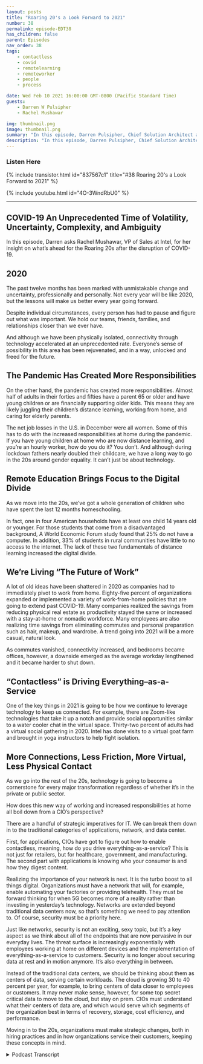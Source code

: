 ```yaml
---
layout: posts
title: "Roaring 20's a Look Forward to 2021"
number: 38
permalink: episode-EDT38
has_children: false
parent: Episodes
nav_order: 38
tags:
    - contactless
    - covid
    - remotelearning
    - remoteworker
    - people
    - process

date: Wed Feb 10 2021 16:00:00 GMT-0800 (Pacific Standard Time)
guests:
    - Darren W Pulsipher
    - Rachel Mushawar

img: thumbnail.png
image: thumbnail.png
summary: "In this episode, Darren Pulsipher, Chief Solution Architect at Intel, asks Rachel Mushawar, VP of Sales at Intel, for her insight on what’s ahead for the Roaring 20s after the disruption of COVID-19."
description: "In this episode, Darren Pulsipher, Chief Solution Architect at Intel, asks Rachel Mushawar, VP of Sales at Intel, for her insight on what’s ahead for the Roaring 20s after the disruption of COVID-19."
---
```


<div>
<h3>Listen Here</h3>
{% include transistor.html id="837567c1" title="#38 Roaring 20's a Look Forward to 2021" %}

{% include youtube.html id="4O-3WndRbU0" %}
</div>

---

## COVID-19 An Unprecedented Time of Volatility, Uncertainty, Complexity, and Ambiguity

In this episode, Darren asks Rachel Mushawar, VP of Sales at Intel, for her insight on what’s ahead for the Roaring 20s after the disruption of COVID-19.

## 2020

The past twelve months has been marked with unmistakable change and uncertainty, professionally and personally.  Not every year will be like 2020, but the lessons will make us better every year going forward.

Despite individual circumstances, every person has had to pause and figure out what was important. We hold our teams, friends, families, and relationships closer than we ever have.

And although we have been physically isolated, connectivity through technology accelerated at an unprecedented rate. Everyone’s sense of possibility in this area has been rejuvenated, and in a way, unlocked and freed for the future.

## The Pandemic Has Created More Responsibilities

On the other hand, the pandemic has created more responsibilities. Almost half of adults in their forties and fifties have a parent 65 or older and have young children or are financially supporting older kids. This means they are likely juggling their children’s distance learning, working from home, and caring for elderly parents.

The net job losses in the U.S. in December were all women. Some of this has to do with the increased responsibilities at home during the pandemic. If you have young children at home who are now distance learning, and you’re an hourly worker, how do you do it? You don’t. And although during lockdown fathers nearly doubled their childcare, we have a long way to go in the 20s around gender equality. It can’t just be about technology.

## Remote Education Brings Focus to the Digital Divide

As we move into the 20s, we’ve got a whole generation of children who have spent the last 12 months homeschooling.

In fact, one in four American households have at least one child 14 years old or younger. For those students that come from a disadvantaged background, A World Economic Forum study found that 25% do not have a computer. In addition, 33% of students in rural communities have little to no access to the internet. The lack of these two fundamentals of distance learning increased the digital divide.

## We’re Living “The Future of Work”

A lot of old ideas have been shattered in 2020 as companies had to immediately pivot to work from home. Eighty-five percent of organizations expanded or implemented a variety of work-from-home policies that are going to extend past COVID-19. Many companies realized the savings from reducing physical real estate as productivity stayed the same or increased with a stay-at-home or nomadic workforce. Many employees are also realizing time savings from eliminating commutes and personal preparation such as hair, makeup, and wardrobe. A trend going into 2021 will be a more casual, natural look.

As commutes vanished, connectivity increased, and bedrooms became offices, however, a downside emerged as the average workday lengthened and it became harder to shut down.

## “Contactless” is Driving Everything–as-a-Service

One of the key things in 2021 is going to be how we continue to leverage technology to keep us connected. For example, there are Zoom-like technologies that take it up a notch and provide social opportunities similar to a water cooler chat in the virtual space. Thirty-two percent of adults had a virtual social gathering in 2020. Intel has done visits to a virtual goat farm and brought in yoga instructors to help fight isolation.

## More Connections, Less Friction, More Virtual, Less Physical Contact

As we go into the rest of the 20s, technology is going to become a cornerstone for every major transformation regardless of whether it’s in the private or public sector.

How does this new way of working and increased responsibilities at home all boil down from a CIO’s perspective?

There are a handful of strategic imperatives for IT. We can break them down in to the traditional categories of applications, network, and data center.

First, for applications, CIOs have got to figure out how to enable contactless, meaning, how do you drive everything-as-a-service? This is not just for retailers, but for healthcare, government, and manufacturing. The second part with applications is knowing who your consumer is and how they digest content.

Realizing the importance of your network is next. It is the turbo boost to all things digital. Organizations must have a network that will, for example, enable automating your factories or providing telehealth.  They must be forward thinking for when 5G becomes more of a reality rather than investing in yesterday’s technology. Networks are extended beyond traditional data centers now, so that’s something we need to pay attention to. Of course, security must be a priority here.

Just like networks, security is not an exciting, sexy topic, but it’s a key aspect as we think about all of the endpoints that are now pervasive in our everyday lives. The threat surface is increasingly exponentially with employees working at home on different devices and the implementation of everything-as-a-service to customers. Security is no longer about securing data at rest and in motion anymore. It’s also everything in between.

Instead of the traditional data centers, we should be thinking about them as centers of data, serving certain workloads. The cloud is growing 30 to 40 percent per year, for example, to bring centers of data closer to employees or customers. It may never make sense, however, for some top secret critical data to move to the cloud, but stay on prem. CIOs must understand what their centers of data are, and which would serve which segments of the organization best in terms of recovery, storage, cost efficiency, and performance.

Moving in to the 20s, organizations must make strategic changes, both in hiring practices and in how organizations service their customers, keeping these concepts in mind. 



<details>
<summary> Podcast Transcript </summary>

<p></p>

</details>
